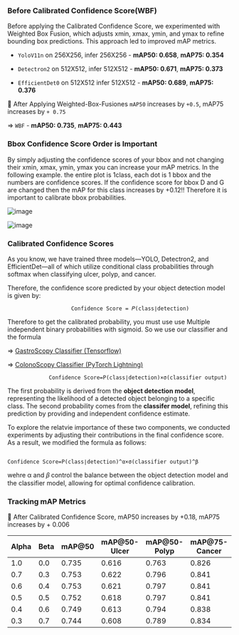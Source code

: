 ### Before Calibrated Confidence Score(WBF)

Before applying the Calibrated Confidence Score, we experimented with Weighted Box Fusion, which adjusts xmin, xmax, ymin, and ymax to refine bounding box predictions. This approach led to improved mAP metrics.

<GastroScopy>
  
- `YoloV11n` on 256X256, infer 256X256 - **mAP50: 0.658**, **mAP75: 0.354**
  
- `Detectron2` on 512X512, infer 512X512 - **mAP50: 0.671**, **mAP75: 0.373**

- `EfficientDet0` on 512X512 infer 512X512 - **mAP50: 0.689**, **mAP75: 0.376**

📌 After Applying Weighted-Box-Fusiones `mAP50` increases by `+0.5`, mAP75 increases by `+ 0.75`

=> `WBF` - **mAP50: 0.735**, **mAP75: 0.443**

<ColonoScopy>



### Bbox Confidence Score Order is Important

By simply adjusting the confidence scores of your bbox and not changing their xmin, xmax, ymin, ymax you can increase your mAP metrics. In the following example. the entire plot is 1class, each dot is 1 bbox and the numbers are confidence scores. If the confidence score for bbox D and G are changed then the mAP for this class increases by +0.12!! Therefore it is important to calibrate bbox probabilities.

![image](https://github.com/user-attachments/assets/837c1ffb-26bc-4f1d-8e97-5924064bacf1)

![image](https://github.com/user-attachments/assets/f869f981-6859-422b-bd0b-7d1d1278805c)

### Calibrated Confidence Scores

As you know, we have trained three models—YOLO, Detectron2, and EfficientDet—all of which utilize conditional class probabilities through softmax when classifying ulcer, polyp, and cancer.

Therefore, the confidence score predicted by your object detection model is given by:

                        Confidence Score = 𝑃(class∣detection)


Therefore to get the calibrated probability, you must use use Multiple independent binary probabilities with sigmoid. So we use our classifier and the formula 

=> [GastroScopy Classifier (Tensorflow)](https://github.com/SEOYUNJE/Endoscope-Object-Detection/blob/main/Calibrated-Confidence-Score/gastroscopy_tf_classify.ipynb)

=> [ColonoScopy Classifier (PyTorch Lightning)](https://github.com/SEOYUNJE/Endoscope-Object-Detection/blob/main/Calibrated-Confidence-Score/colonoscopy_pytorchlightning.ipynb)


                 Confidence Score=P(class∣detection)×σ(classifier output)

The first probability is derived from the **object detection model**, representing the likelihood of a detected object belonging to a specific class. The second probability comes from the **classifer model**, refining this prediction by providing and independent confidence estimate.

To explore the relatvie importance of these two components, we conducted experiments by adjusting their contributions in the final confidence score. As a result, we modified the formula as follows:

                 Confidence Score=P(class∣detection)^α×σ(classifier output)^β
wehre  α and 𝛽 control the balance between the object detection model and the classifier model, allowing for optimal confidence calibration. 

### Tracking mAP Metrics

📌 After Calibrated Confidence Score, mAP50 increases by +0.18, mAP75 increases by + 0.006

|  Alpha | Beta |   mAP@50 | mAP@50-Ulcer | mAP@50-Polyp |mAP@75-Cancer | mAP@75 | mAP@75-Ulcer | mAP@75-Polyp | mAP@75-Cancer  |
|--------|-------|----------|--------------|--------------|--------------|--------|--------------|--------------|----------------|
|   1.0  |  0.0  |    0.735 | 0.616 | 0.763 | 0.826 | 0.443 | 0.257 | 0.485 | 0.586     |
|   0.7  |  0.3  |     0.753 | 0.622 | 0.796 | 0.841 | 0.449 | 0.255 | 0.501 | 0.592   |
|   0.6  |  0.4  |     0.753 | 0.621 | 0.797 | 0.841 | 0.447 | 0.253 | 0.498 | 0.591     |
|   0.5  |  0.5  |     0.752 | 0.618 | 0.797 | 0.841 | 0.445 | 0.251 | 0.496 | 0.589   |
|   0.4  |  0.6  |     0.749 | 0.613 | 0.794 | 0.838 | 0.443 | 0.249 | 0.492 | 0.588     |
|   0.3  |  0.7  |     0.744 | 0.608 | 0.789 | 0.834 | 0.438 | 0.243 | 0.487 | 0.585     |                 
